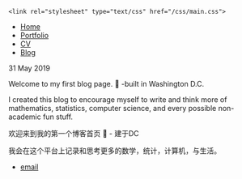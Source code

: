 <html>
  <head>
    <title>My First Blog Page</title>
    
    <link rel="stylesheet" type="text/css" href="/css/main.css">
  
  </head>


  <body>
    <nav>
<ul>
<li><a href="/">Home</a></li>
<li><a href="/portfolio">Portfolio</a></li>
<li><a href="/cv">CV</a></li>
<li><a href="/blog">Blog</a></li>
</ul>
    </nav>
<div class="container">

<p class="meta">31 May 2019</p>

<div class="post">
<p>Welcome to my first blog page. 🎉 -built in Washington D.C. </p>

<p>I created this blog to encourage myself to write and think more of mathematics, statistics, computer science, and every possible non-academic fun stuff. </p>


<p>欢迎来到我的第一个博客首页 🎉 - 建于DC </p>

<p>我会在这个平台上记录和思考更多的数学，统计，计算机，与生活。</p>


</div>


</div>
  
  <footer>
   <ul>
   <li><a href="jiguang.li@yale.edu">email</a></li>
   </ul>
  </footer>
  </body>

</html>

